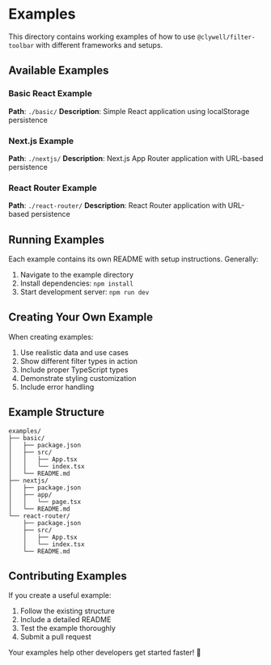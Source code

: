 # Examples

This directory contains working examples of how to use `@clywell/filter-toolbar` with different frameworks and setups.

## Available Examples

### Basic React Example
**Path**: `./basic/`
**Description**: Simple React application using localStorage persistence

### Next.js Example  
**Path**: `./nextjs/`
**Description**: Next.js App Router application with URL-based persistence

### React Router Example
**Path**: `./react-router/`
**Description**: React Router application with URL-based persistence

## Running Examples

Each example contains its own README with setup instructions. Generally:

1. Navigate to the example directory
2. Install dependencies: `npm install`
3. Start development server: `npm run dev`

## Creating Your Own Example

When creating examples:

1. Use realistic data and use cases
2. Show different filter types in action
3. Include proper TypeScript types
4. Demonstrate styling customization
5. Include error handling

## Example Structure

```
examples/
├── basic/
│   ├── package.json
│   ├── src/
│   │   ├── App.tsx
│   │   └── index.tsx
│   └── README.md
├── nextjs/
│   ├── package.json
│   ├── app/
│   │   └── page.tsx
│   └── README.md
└── react-router/
    ├── package.json
    ├── src/
    │   ├── App.tsx
    │   └── index.tsx
    └── README.md
```

## Contributing Examples

If you create a useful example:

1. Follow the existing structure
2. Include a detailed README
3. Test the example thoroughly
4. Submit a pull request

Your examples help other developers get started faster! 🚀